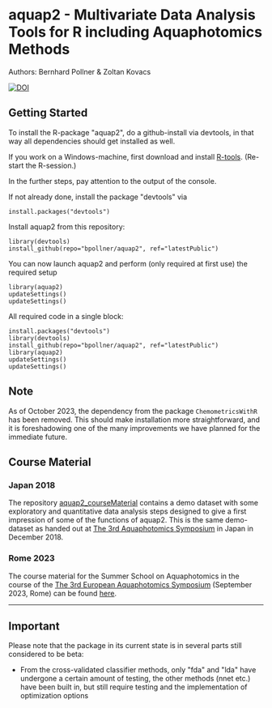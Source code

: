 # aquap2 - Multivariate Data Analysis Tools for R including Aquaphotomics Methods
Authors: Bernhard Pollner & Zoltan Kovacs

[![DOI](https://zenodo.org/badge/30932899.svg)](https://zenodo.org/badge/latestdoi/30932899)

## Getting Started
To install the R-package "aquap2", do a github-install via devtools, in that way all dependencies should get installed as well.

If you work on a Windows-machine, first download and install [R-tools](https://cran.r-project.org/bin/windows/Rtools/). (Re-start the R-session.)

In the further steps, pay attention to the output of the console.

If not already done, install the package "devtools" via
```
install.packages("devtools")
```
Install aquap2 from this repository:
```
library(devtools)
install_github(repo="bpollner/aquap2", ref="latestPublic")
```
You can now launch aquap2 and perform (only required at first use) the required setup
```
library(aquap2)
updateSettings()
updateSettings()
```

All required code in a single block:
```
install.packages("devtools")
library(devtools)
install_github(repo="bpollner/aquap2", ref="latestPublic")
library(aquap2)
updateSettings()
updateSettings()
```

## Note
As of October 2023, the dependency from the package `ChemometricsWithR` has been removed.
This should make installation more straightforward, and it is foreshadowing one of the many improvements we have planned for the immediate future.


## Course Material
### Japan 2018
The repository [aquap2_courseMaterial](https://github.com/bpollner/aquap2_courseMaterial) contains a demo dataset with some exploratory and quantitative data analysis steps designed to give a first impression of some of the functions of aquap2.
This is the same demo-dataset as handed out at [The 3rd Aquaphotomics Symposium](http://conference.aquaphotomics.com/) in Japan in December 2018.

### Rome 2023
The course material for the Summer School on Aquaphotomics in the course of the [The 3rd European Aquaphotomics Symposium](https://www.3aec.sisnir.org/) (September 2023, Rome) can be found [here](https://github.com/bpollner/aquap2_course_Rome2023).

---

## Important
Please note that the package in its current state is in several parts still considered to be beta:
* From the cross-validated classifier methods, only "fda" and "lda" have undergone a certain amount of testing, the other methods (nnet etc.) have been built in, but still require testing and the implementation of optimization options
